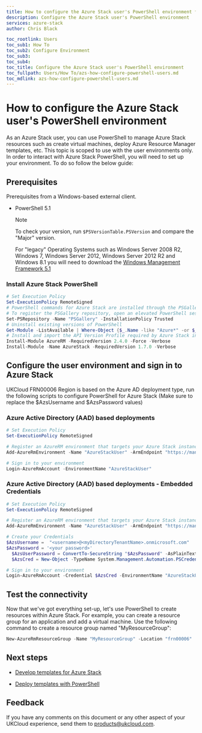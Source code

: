 ```yaml
---
title: How to configure the Azure Stack user's PowerShell environment for UKCloud | Based on Microsoft Docs
description: Configure the Azure Stack user's PowerShell environment
services: azure-stack
author: Chris Black

toc_rootlink: Users
toc_sub1: How To
toc_sub2: Configure Environment
toc_sub3:
toc_sub4:
toc_title: Configure the Azure Stack user's PowerShell environment
toc_fullpath: Users/How To/azs-how-configure-powershell-users.md
toc_mdlink: azs-how-configure-powershell-users.md
---
```


# How to configure the Azure Stack user's PowerShell environment

As an Azure Stack user, you can use PowerShell to manage Azure Stack resources such as create virtual machines, deploy Azure Resource Manager templates, etc. This topic is scoped to use with the user environments only. In order to interact with Azure Stack PowerShell, you will need to set up your environment. To do so follow the below guide:

## Prerequisites

Prerequisites from a Windows-based external client.

- PowerShell 5.1

    > [!NOTE]
    > To check your version, run `$PSVersionTable.PSVersion` and compare the "Major" version.
    >
    > For "legacy" Operating Systems such as Windows Server 2008 R2, Windows 7, Windows Server 2012, Windows Server 2012 R2 and Windows 8.1 you will need to download the [Windows Management Framework 5.1](https://docs.microsoft.com/en-us/powershell/wmf/5.1/install-configure)

### Install Azure Stack PowerShell

  ```PowerShell
  # Set Execution Policy
  Set-ExecutionPolicy RemoteSigned
  # PowerShell commands for Azure Stack are installed through the PSGallery repository.
  # To register the PSGallery repository, open an elevated PowerShell session and run the following command:
  Set-PSRepository -Name "PSGallery" -InstallationPolicy Trusted
  # Uninstall existing versions of PowerShell
  Get-Module -ListAvailable | Where-Object {$_.Name -like "Azure*" -or $_.Name -like "Azs*"} | Uninstall-Module -Force -Verbose
  # Install and import the API Version Profile required by Azure Stack into the current PowerShell session.
  Install-Module AzureRM -RequiredVersion 2.4.0 -Force -Verbose
  Install-Module -Name AzureStack -RequiredVersion 1.7.0 -Verbose
  ```

## Configure the user environment and sign in to Azure Stack

UKCloud FRN00006 Region is based on the Azure AD deployment type, run the following scripts to configure PowerShell for Azure Stack (Make sure to replace the  $AzsUsername and  $AzsPassword values)

### Azure Active Directory (AAD) based deployments

  ```PowerShell
  # Set Execution Policy
  Set-ExecutionPolicy RemoteSigned

  # Register an AzureRM environment that targets your Azure Stack instance
  Add-AzureRmEnvironment -Name "AzureStackUser" -ArmEndpoint "https://management.frn00006.azure.ukcloud.com"

  # Sign in to your environment
  Login-AzureRmAccount -EnvironmentName "AzureStackUser"
  ```

### Azure Active Directory (AAD) based deployments - Embedded Credentials

  ```PowerShell
  # Set Execution Policy
  Set-ExecutionPolicy RemoteSigned

  # Register an AzureRM environment that targets your Azure Stack instance
  Add-AzureRmEnvironment -Name "AzureStackUser" -ArmEndpoint "https://management.frn00006.azure.ukcloud.com"

  # Create your Credentials
  $AzsUsername =  "<username>@<myDirectoryTenantName>.onmicrosoft.com"
  $AzsPassword = '<your password>'
    $AzsUserPassword = ConvertTo-SecureString "$AzsPassword" -AsPlainText -Force
    $AzsCred = New-Object -TypeName System.Management.Automation.PSCredential -ArgumentList $AzsUsername,$AzsUserPassword

  # Sign in to your environment
  Login-AzureRmAccount -Credential $AzsCred -EnvironmentName "AzureStackUser"
  ```

## Test the connectivity

Now that we've got everything set-up, let's use PowerShell to create resources within Azure Stack. For example, you can create a resource group for an application and add a virtual machine. Use the following command to create a resource group named "MyResourceGroup":

```PowerShell
New-AzureRmResourceGroup -Name "MyResourceGroup" -Location "frn00006"
```

## Next steps

* [Develop templates for Azure Stack](https://github.com/MicrosoftDocs/azure-docs/blob/master/articles/azure-stack/user/azure-stack-develop-templates.md)

* [Deploy templates with PowerShell](https://github.com/MicrosoftDocs/azure-docs/blob/master/articles/azure-stack/user/azure-stack-deploy-template-powershell.md)

## Feedback

If you have any comments on this document or any other aspect of your UKCloud experience, send them to <products@ukcloud.com>.
